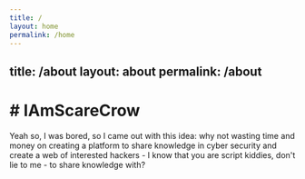 ```yaml
---
title: /
layout: home
permalink: /home
---
```

title: /about
layout: about
permalink: /about
---

# # IAmScareCrow

Yeah so, I was bored, so I came out with this idea: why not wasting time and money on creating a platform to share knowledge in cyber security and create a web of interested hackers - I know that you are script kiddies, don't lie to me - to share knowledge with?
